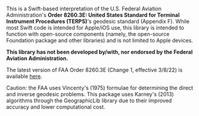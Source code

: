This is a Swift-based interpretation of the U.S. Federal Aviation Administration's **Order 8260.3E: United States Standard for Terminal Instrument Procedures (TERPS)**'s geodesic standard (Appendix F). While most Swift code is intended for Apple/iOS use, this library is intended to function with open-source components (namely, the open-source Foundation package and other libraries) and is not limited to Apple devices.

**This library has not been developed by/with, nor endorsed by the Federal Aviation Administration.**

The latest version of FAA Order 8260.3E (Change 1, effective 3/8/22) is available [here](https://www.faa.gov/documentLibrary/media/Order/Order_82603E_CHG-01_Consolidated.pdf).

Caution: the FAA uses Vincenty's (1975) formulae for determining the direct and inverse geodesic problems. This package uses Karney's (2013) algorithms through the GeographicLib library due to their improved accuracy and lower computational cost.

